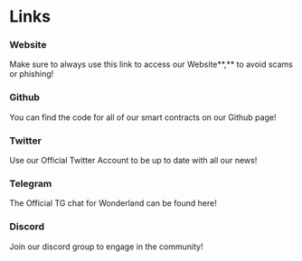# Links

### Website

Make sure to always use this link to access our Website**,** to avoid scams or phishing!

### Github

You can find the code for all of our smart contracts on our Github page!

### Twitter

Use our Official Twitter Account to be up to date with all our news!

### Telegram

The Official TG chat for Wonderland can be found here!

### Discord

Join our discord group to engage in the community!
